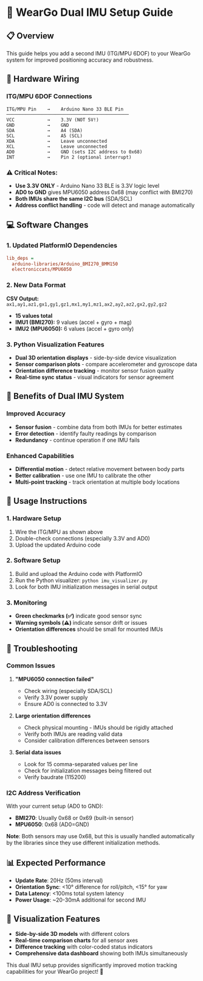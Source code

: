 # 🎯 WearGo Dual IMU Setup Guide

## 📋 **Overview**

This guide helps you add a second IMU (ITG/MPU 6DOF) to your WearGo system for improved positioning accuracy and robustness.

## 🔌 **Hardware Wiring**

### **ITG/MPU 6DOF Connections**

```
ITG/MPU Pin    →    Arduino Nano 33 BLE Pin
─────────────────────────────────────────────
VCC            →    3.3V (NOT 5V!)
GND            →    GND
SDA            →    A4 (SDA)
SCL            →    A5 (SCL)
XDA            →    Leave unconnected
XCL            →    Leave unconnected
AD0            →    GND (sets I2C address to 0x68)
INT            →    Pin 2 (optional interrupt)
```

### **⚠️ Critical Notes:**

- **Use 3.3V ONLY** - Arduino Nano 33 BLE is 3.3V logic level
- **AD0 to GND** gives MPU6050 address 0x68 (may conflict with BMI270)
- **Both IMUs share the same I2C bus** (SDA/SCL)
- **Address conflict handling** - code will detect and manage automatically

## 💻 **Software Changes**

### **1. Updated PlatformIO Dependencies**

```ini
lib_deps =
  arduino-libraries/Arduino_BMI270_BMM150
  electroniccats/MPU6050
```

### **2. New Data Format**

**CSV Output:** `ax1,ay1,az1,gx1,gy1,gz1,mx1,my1,mz1,ax2,ay2,az2,gx2,gy2,gz2`

- **15 values total**
- **IMU1 (BMI270):** 9 values (accel + gyro + mag)
- **IMU2 (MPU6050):** 6 values (accel + gyro only)

### **3. Python Visualization Features**

- **Dual 3D orientation displays** - side-by-side device visualization
- **Sensor comparison plots** - compare accelerometer and gyroscope data
- **Orientation difference tracking** - monitor sensor fusion quality
- **Real-time sync status** - visual indicators for sensor agreement

## 🎯 **Benefits of Dual IMU System**

### **Improved Accuracy**

- **Sensor fusion** - combine data from both IMUs for better estimates
- **Error detection** - identify faulty readings by comparison
- **Redundancy** - continue operation if one IMU fails

### **Enhanced Capabilities**

- **Differential motion** - detect relative movement between body parts
- **Better calibration** - use one IMU to calibrate the other
- **Multi-point tracking** - track orientation at multiple body locations

## 🚀 **Usage Instructions**

### **1. Hardware Setup**

1. Wire the ITG/MPU as shown above
2. Double-check connections (especially 3.3V and AD0)
3. Upload the updated Arduino code

### **2. Software Setup**

1. Build and upload the Arduino code with PlatformIO
2. Run the Python visualizer: `python imu_visualizer.py`
3. Look for both IMU initialization messages in serial output

### **3. Monitoring**

- **Green checkmarks (✅)** indicate good sensor sync
- **Warning symbols (⚠️)** indicate sensor drift or issues
- **Orientation differences** should be small for mounted IMUs

## 🔧 **Troubleshooting**

### **Common Issues**

1. **"MPU6050 connection failed"**

   - Check wiring (especially SDA/SCL)
   - Verify 3.3V power supply
   - Ensure AD0 is connected to 3.3V

2. **Large orientation differences**

   - Check physical mounting - IMUs should be rigidly attached
   - Verify both IMUs are reading valid data
   - Consider calibration differences between sensors

3. **Serial data issues**
   - Look for 15 comma-separated values per line
   - Check for initialization messages being filtered out
   - Verify baudrate (115200)

### **I2C Address Verification**

With your current setup (AD0 to GND):

- **BMI270**: Usually 0x68 or 0x69 (built-in sensor)
- **MPU6050**: 0x68 (AD0=GND)

**Note**: Both sensors may use 0x68, but this is usually handled automatically by the libraries since they use different initialization methods.

## 📊 **Expected Performance**

- **Update Rate**: 20Hz (50ms interval)
- **Orientation Sync**: <10° difference for roll/pitch, <15° for yaw
- **Data Latency**: <100ms total system latency
- **Power Usage**: ~20-30mA additional for second IMU

## 🎨 **Visualization Features**

- **Side-by-side 3D models** with different colors
- **Real-time comparison charts** for all sensor axes
- **Difference tracking** with color-coded status indicators
- **Comprehensive data dashboard** showing both IMUs simultaneously

This dual IMU setup provides significantly improved motion tracking capabilities for your WearGo project! 🚀
